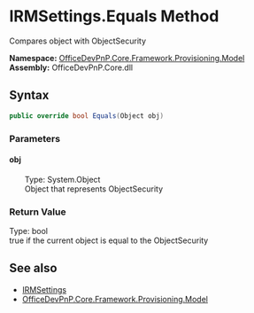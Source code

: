 # IRMSettings.Equals Method  
 Compares object with ObjectSecurity   

**Namespace:** [OfficeDevPnP.Core.Framework.Provisioning.Model](OfficeDevPnP.Core.Framework.Provisioning.Model.md)  
**Assembly:** OfficeDevPnP.Core.dll  
## Syntax
```C#
public override bool Equals(Object obj)
```
### Parameters
#### obj  
&emsp;&emsp;Type: System.Object  
&emsp;&emsp;Object that represents ObjectSecurity  

  

### Return Value
Type: bool  
true if the current object is equal to the ObjectSecurity  


## See also
- [IRMSettings](OfficeDevPnP.Core.Framework.Provisioning.Model.IRMSettings.md) 
- [OfficeDevPnP.Core.Framework.Provisioning.Model](OfficeDevPnP.Core.Framework.Provisioning.Model.md) 
